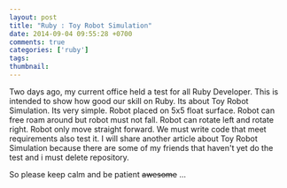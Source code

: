 ```yaml
---
layout: post
title: "Ruby : Toy Robot Simulation"
date: 2014-09-04 09:55:28 +0700
comments: true
categories: ['ruby']
tags: 
thumbnail:
---
```

Two days ago, my current office held a test for all Ruby Developer. This is intended to show how good our skill on Ruby. Its about Toy Robot Simulation. Its very simple. Robot placed on 5x5 float surface. Robot can free roam around but robot must not fall. Robot can rotate left and rotate right. Robot only move straight forward. We must write code that meet requirements also test it. I will share another article about Toy Robot Simulation because there are some of my friends that haven't yet do the test and i must delete repository.

So please keep calm and be patient <del>awesome</del> ... 

<img class="th post-image" data-src="http://posters.keepcalmandposters.com/5570208.jpg" src="data:image/gif;base64,R0lGODlhAQABAIAAAAAAAP///yH5BAEAAAAALAAAAAABAAEAAAIBRAA">
